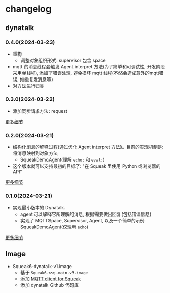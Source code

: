 # changelog

## dynatalk

### 0.4.0(2024-03-23)

-   重构
    -   调整对象组织形式: supervisor 包含 space
-   mqtt 的消息线程会触发 Agent interpret 方法(为了简单和可调试性, 开发阶段采用单线程), 添加了错误处理, 避免损坏 mqtt 线程(不然会造成意外的mqtt错误, 如重复发消息等)
-   对方法进行归类

### 0.3.0(2024-03-22)

-   添加同步请求方法: request

[更多细节](0.3.0.md)

### 0.2.0(2024-03-21)

-   结构化消息的解释过程(通过优化 Agent interpret 方法)。目前的实现机制是: 将消息映射到对象方法
    -   SqueakDemoAgent(理解 `echo:` 和 `eval:`)
-   这个版本就可以支持最初的目标了: "在 Squeak 里使用 Python 或浏览器的 API"

[更多细节](0.2.0.md)

### 0.1.0(2024-03-21)

- 实现最小版本的 Dynatalk.
    -   agent 可以解释它所理解的消息, 根据需要做出回复(包括错误信息)
    -   实现了 MQTTSpace, Supervisor, Agent, 以及一个简单的示例: SqueakDemoAgent(仅理解 `echo`)

[更多细节](0.1.0.md)


## Image

- Squeak6-dynatalk-v1.image
    -   基于 `Squeak6-wwj-main-v3.image`
    -   添加 [MQTT client for Squeak](http://www.squeaksource.com/@AO8HIZwUuPJcfD67/uiN0EOdv)
    -   添加 dynatalk Github 代码库